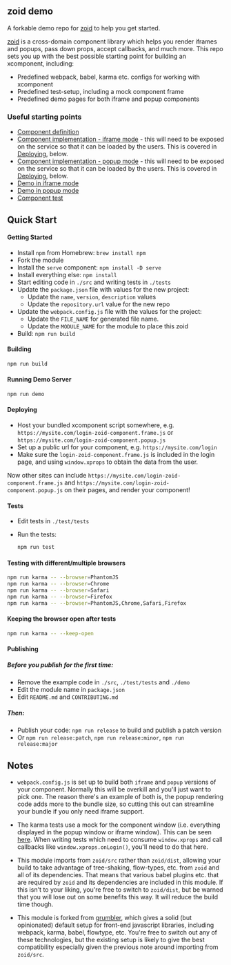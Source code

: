 zoid demo
---------------

A forkable demo repo for [zoid](https://github.com/krakenjs/zoid) to help you get started.

[zoid](https://github.com/krakenjs/zoid) is a cross-domain component library which helps you render iframes and popups, pass down props, accept callbacks, and much more. This repo sets you up with the best possible starting point for building an xcomponent, including:

- Predefined webpack, babel, karma etc. configs for working with xcomponent
- Predefined test-setup, including a mock component frame
- Predefined demo pages for both iframe and popup components

### Useful starting points

- [Component definition](./src/login/component.jsx)
- [Component implementation - iframe mode](./demo/iframe/login.htm) - this will
  need to be exposed on the service so that it can be loaded by the users.
  This is covered in [Deploying](#Deploying), below.
- [Component implementation - popup mode](./demo/popup/login.htm) - this will
  need to be exposed on the service so that it can be loaded by the users.
  This is covered in [Deploying](#Deploying), below.
- [Demo in iframe mode](./demo/iframe/index.htm)
- [Demo in popup mode](./demo/popup/index.htm)
- [Component test](./test/tests/login.js)

Quick Start
-----------

#### Getting Started

- Install `npm` from Homebrew: `brew install npm`
- Fork the module
- Install the `serve` component: `npm install -D serve`
- Install everything else: `npm install`
- Start editing code in `./src` and writing tests in `./tests`
- Update the `package.json` file with values for the new project:
  - Update the `name`, `version`, `description` values
  - Update the `repository.url` value for the new repo
- Update the `webpack.config.js` file with the values for the project:
  - Update the `FILE_NAME` for generated file name.
  - Update the `MODULE_NAME` for the module to place this zoid
- Build: `npm run build`

#### Building

```bash
npm run build
```

#### Running Demo Server

```bash
npm run demo
```

#### Deploying

- Host your bundled xcomponent script somewhere, e.g. `https://mysite.com/login-zoid-component.frame.js` or `https://mysite.com/login-zoid-component.popup.js`
- Set up a public url for your component, e.g. `https://mysite.com/login`
- Make sure the `login-zoid-component.frame.js` is included in the login page,
  and using `window.xprops` to obtain the data from the user.

Now other sites can include `https://mysite.com/login-zoid-component.frame.js`
and `https://mysite.com/login-zoid-component.popup.js` on their pages, and render your component!

#### Tests

- Edit tests in `./test/tests`
- Run the tests:

  ```bash
  npm run test
  ```

#### Testing with different/multiple browsers

```bash
npm run karma -- --browser=PhantomJS
npm run karma -- --browser=Chrome
npm run karma -- --browser=Safari
npm run karma -- --browser=Firefox
npm run karma -- --browser=PhantomJS,Chrome,Safari,Firefox
```

#### Keeping the browser open after tests

```bash
npm run karma -- --keep-open
```

#### Publishing

##### Before you publish for the first time:

- Remove the example code in `./src`, `./test/tests` and `./demo`
- Edit the module name in `package.json`
- Edit `README.md` and `CONTRIBUTING.md`

##### Then:

- Publish your code: `npm run release` to build and publish a patch version
- Or `npm run release:patch`, `npm run release:minor`, `npm run release:major`

Notes
-----

- `webpack.config.js` is set up to build both `iframe` and `popup` versions of your component. Normally this will be overkill and you'll just want to pick one. The reason there's an example of both is, the popup rendering code adds more to the bundle size, so cutting this out can streamline your bundle if you only need iframe support.

- The karma tests use a mock for the component window (i.e. everything displayed in the popup window or iframe window). This can be seen [here](./test/windows/login). When writing tests which need to consume `window.xprops` and call callbacks like `window.xprops.onLogin()`, you'll need to do that here.

- This module imports from `zoid/src` rather than `zoid/dist`, allowing your build to take advantage of tree-shaking, flow-types, etc. from `zoid` and all of its dependencies. That means that various babel plugins etc. that are required by `zoid` and its dependencies are included in this module. If this isn't to your liking, you're free to switch to `zoid/dist`, but be warned that you will lose out on some benefits this way. It will reduce the build time though.

- This module is forked from [grumbler](https://github.com/krakenjs/grumbler), which gives a solid (but opinionated) default setup for front-end javascript libraries, including webpack, karma, babel, flowtype, etc. You're free to switch out any of these technologies, but the existing setup is likely to give the best compatibility especially given the previous note around importing from `zoid/src`.
